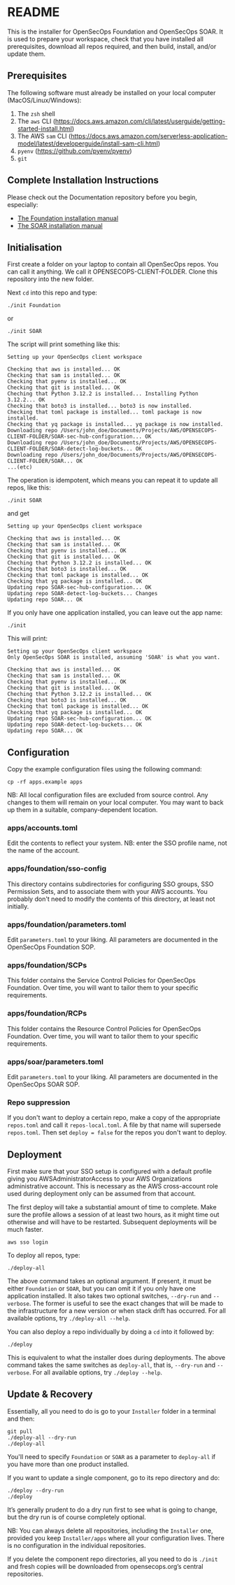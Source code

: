 # README

This is the installer for OpenSecOps Foundation and OpenSecOps SOAR. It is used to prepare your
workspace, check that you have installed all prerequisites, download all repos required, 
and then build, install, and/or update them.


## Prerequisites

The following software must already be installed on your local computer (MacOS/Linux/Windows):

1. The `zsh` shell
2. The `aws` CLI (https://docs.aws.amazon.com/cli/latest/userguide/getting-started-install.html)
3. The AWS `sam` CLI (https://docs.aws.amazon.com/serverless-application-model/latest/developerguide/install-sam-cli.html)
4. `pyenv` (https://github.com/pyenv/pyenv)
5. `git`


## Complete Installation Instructions

Please check out the Documentation repository before you begin, especially:
* [The Foundation installation manual](https://github.com/CloudSecOps-Org/Documentation/blob/main/docs/Foundation/OpenSecOps%20Foundation%20Installation%20Manual.docx.pdf)
* [The SOAR installation manual](https://github.com/CloudSecOps-Org/Documentation/blob/main/docs/SOAR/OpenSecOps%20SOAR%20-%20Installation%20Manual.docx.pdf)


## Initialisation
First create a folder on your laptop to contain all OpenSecOps repos. You can call it anything.
We call it OPENSECOPS-CLIENT-FOLDER. Clone this repository into the new folder.

Next `cd` into this repo and type:
```console
./init Foundation
```
or
```console
./init SOAR
```

The script will print something like this:
```console
Setting up your OpenSecOps client workspace

Checking that aws is installed... OK
Checking that sam is installed... OK
Checking that pyenv is installed... OK
Checking that git is installed... OK
Cheching that Python 3.12.2 is installed... Installing Python 3.12.2... OK
Checking that boto3 is installed... boto3 is now installed.
Checking that toml package is installed... toml package is now installed.
Checking that yq package is installed... yq package is now installed.
Downloading repo /Users/john_doe/Documents/Projects/AWS/OPENSECOPS-CLIENT-FOLDER/SOAR-sec-hub-configuration... OK
Downloading repo /Users/john_doe/Documents/Projects/AWS/OPENSECOPS-CLIENT-FOLDER/SOAR-detect-log-buckets... OK
Downloading repo /Users/john_doe/Documents/Projects/AWS/OPENSECOPS-CLIENT-FOLDER/SOAR... OK
...(etc)
```

The operation is idempotent, which means you can repeat it to update all repos, like this:
```console
./init SOAR
```

and get
```console
Setting up your OpenSecOps client workspace

Checking that aws is installed... OK
Checking that sam is installed... OK
Checking that pyenv is installed... OK
Checking that git is installed... OK
Cheching that Python 3.12.2 is installed... OK
Checking that boto3 is installed... OK
Checking that toml package is installed... OK
Checking that yq package is installed... OK
Updating repo SOAR-sec-hub-configuration... OK
Updating repo SOAR-detect-log-buckets... Changes
Updating repo SOAR... OK
```

If you only have one application installed, you can leave out the app name:
```console
./init
```
This will print:
```console
Setting up your OpenSecOps client workspace
Only OpenSecOps SOAR is installed, assuming 'SOAR' is what you want.

Checking that aws is installed... OK
Checking that sam is installed... OK
Checking that pyenv is installed... OK
Checking that git is installed... OK
Cheching that Python 3.12.2 is installed... OK
Checking that boto3 is installed... OK
Checking that toml package is installed... OK
Checking that yq package is installed... OK
Updating repo SOAR-sec-hub-configuration... OK
Updating repo SOAR-detect-log-buckets... OK
Updating repo SOAR... OK
```


## Configuration

Copy the example configuration files using the following command:

```console
cp -rf apps.example apps
```

NB: All local configuration files are excluded from source control. Any changes to them will remain 
on your local computer. You may want to back up them in a suitable, company-dependent location.

### apps/accounts.toml
Edit the contents to reflect your system. NB: enter the SSO profile name, not the name of the account.

### apps/foundation/sso-config
This directory contains subdirectories for configuring SSO groups, SSO Permission Sets, and to associate
them with your AWS accounts. You probably don't need to modify the contents of this directory, at
least not initially.

### apps/foundation/parameters.toml
Edit `parameters.toml` to your liking. All parameters are documented in the OpenSecOps Foundation SOP.

### apps/foundation/SCPs
This folder contains the Service Control Policies for OpenSecOps Foundation. Over time, you will want to
tailor them to your specific requirements.

### apps/foundation/RCPs
This folder contains the Resource Control Policies for OpenSecOps Foundation. Over time, you will want to
tailor them to your specific requirements.

### apps/soar/parameters.toml   
Edit `parameters.toml` to your liking. All parameters are documented in the OpenSecOps SOAR SOP.

### Repo suppression
If you don't want to deploy a certain repo, make a copy of the appropriate `repos.toml` and call it
`repos-local.toml`. A file by that name will supersede `repos.toml`. Then set `deploy = false` for the
repos you don't want to deploy.


## Deployment

First make sure that your SSO setup is configured with a default profile giving you AWSAdministratorAccess
to your AWS Organizations administrative account. This is necessary as the AWS cross-account role used 
during deployment only can be assumed from that account.

The first deploy will take a substantial amount of time to complete. Make sure the profile allows a session 
of at least two hours, as it might time out otherwise and will have to be restarted. Subsequent deployments 
will be much faster.

```console
aws sso login
```

To deploy all repos, type:

```console
./deploy-all
```
The above command takes an optional argument. If present, it must be either `Foundation` or `SOAR`, but you
can omit it if you only have one application installed. It also takes two optional switches, `--dry-run` and
`--verbose`. The former is useful to see the exact changes that will be made to the infrastructure for a new
version or when stack drift has occurred. For all available options, try `./deploy-all --help`.

You can also deploy a repo individually by doing a `cd` into it followed by:

```console
./deploy
```
This is equivalent to what the installer does during deployments. The above command takes the same switches 
as `deploy-all`, that is, `--dry-run` and `--verbose`.  For all available options, try `./deploy --help`.


## Update & Recovery

Essentially, all you need to do is go to your `Installer` folder in a terminal and then:

```
git pull
./deploy-all --dry-run
./deploy-all
```

You'll need to specify `Foundation` or `SOAR` as a parameter to `deploy-all` if you have more than one product installed.

If you want to update a single component, go to its repo directory and do:

```
./deploy --dry-run
./deploy
```

It’s generally prudent to do a dry run first to see what is going to change, but the dry run is of course completely optional.

NB: You can always delete all repositories, including the `Installer` one, provided you keep `Installer/apps` where all your configuration lives. There is no configuration in the individual repositories. 

If you delete the component repo directories, all you need to do is `./init` and fresh copies will be downloaded from opensecops.org’s central repositories.

